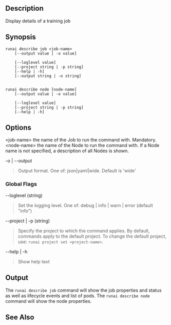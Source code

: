 ## Description

Display details of a training job

## Synopsis

``` shell
runai describe job <job-name> 
    [--output value | -o value]  
    
    [--loglevel value] 
    [--project string | -p string] 
    [--help | -h]
    [--output string | -o string]  


runai describe node [node-name] 
    [--output value | -o value]  
    
    [--loglevel value] 
    [--project string | -p string] 
    [--help | -h]
```

## Options

<job-name\> the name of the Job to run the command with. Mandatory.
<node-name\> the name of the Node to run the command with. If a Node name is not specified, a description of all Nodes is shown.


-o | --output
>  Output format. One of: json|yaml|wide. Default is 'wide'

### Global Flags

--loglevel (string)
>  Set the logging level. One of: debug | info | warn | error (default "info")

--project | -p (string)
>  Specify the project to which the command applies. By default, commands apply to the default project. To change the default project, use: ``runai project set <project-name>``.

--help | -h
>  Show help text

## Output

The `runai describe job` command will show the job properties and status as well as lifecycle events and list of pods.
The `runai describe node` command will show the node properties. 

## See Also